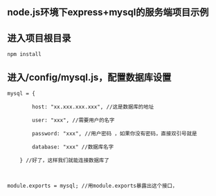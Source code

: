 ## node.js环境下express+mysql的服务端项目示例

## 进入项目根目录
`npm install`

## 进入/config/mysql.js，配置数据库设置
```
mysql = {

        host: "xx.xxx.xxx.xxx", //这是数据库的地址

        user: "xxx", //需要用户的名字

        password: "xxx", //用户密码 ，如果你没有密码，直接双引号就是

        database: "xxx" //数据库名字

    } //好了，这样我们就能连接数据库了



module.exports = mysql; //用module.exports暴露出这个接口，
```
